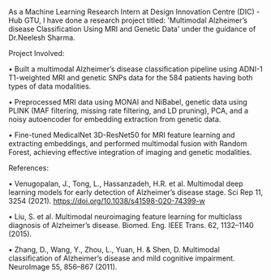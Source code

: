 As a Machine Learning Research Intern at Design Innovation Centre (DIC) - Hub GTU, I have done a research project titled: 'Multimodal Alzheimer’s disease Classification Using MRI and Genetic Data' under the guidance of Dr.Neelesh Sharma.

Project Involved:

• Built a multimodal Alzheimer’s disease classification pipeline using ADNI-1 T1-weighted MRI and genetic SNPs
data for the 584 patients having both types of data modalities.

• Preprocessed MRI data using MONAI and NiBabel, genetic data using PLINK (MAF filtering, missing rate filtering, and LD pruning), PCA, and a noisy autoencoder for embedding extraction from genetic data.

• Fine-tuned MedicalNet 3D-ResNet50 for MRI feature learning and extracting embeddings, and performed multimodal fusion with Random
Forest, achieving effective integration of imaging and genetic modalities.



References:

• Venugopalan, J., Tong, L., Hassanzadeh, H.R. et al. Multimodal deep learning models for early detection of Alzheimer’s disease stage. Sci Rep 11, 3254 (2021). https://doi.org/10.1038/s41598-020-74399-w

• Liu, S. et al. Multimodal neuroimaging feature learning for multiclass diagnosis of Alzheimer’s disease. Biomed. Eng. IEEE Trans. 62, 1132–1140 (2015).

• Zhang, D., Wang, Y., Zhou, L., Yuan, H. & Shen, D. Multimodal classification of Alzheimer’s disease and mild cognitive impairment. NeuroImage 55, 856–867 (2011).
